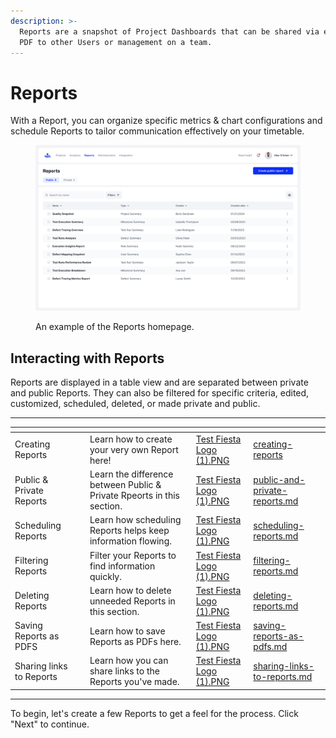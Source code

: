 ```yaml
---
description: >-
  Reports are a snapshot of Project Dashboards that can be shared via email or
  PDF to other Users or management on a team.
---
```


# Reports

With a Report, you can organize specific metrics & chart configurations and schedule Reports to tailor communication effectively on your timetable.

<figure><img src="../../.gitbook/assets/521_Reports (1).png" alt=""><figcaption><p>An example of the Reports homepage.</p></figcaption></figure>

## Interacting with Reports

Reports are displayed in a table view and are separated between private and public Reports. They can also be filtered for specific criteria, edited, customized, scheduled, deleted, or made private and public.

***

<table data-view="cards"><thead><tr><th></th><th></th><th></th><th data-hidden data-card-cover data-type="files"></th><th data-hidden data-card-target data-type="content-ref"></th></tr></thead><tbody><tr><td>Creating Reports </td><td></td><td>Learn how to create your very own Report here!        </td><td><a href="../../.gitbook/assets/Test Fiesta Logo (1).PNG">Test Fiesta Logo (1).PNG</a></td><td><a href="creating-reports/">creating-reports</a></td></tr><tr><td>Public &#x26; Private Reports  </td><td></td><td>Learn the difference between Public &#x26; Private Rpeorts in this section.         </td><td><a href="../../.gitbook/assets/Test Fiesta Logo (1).PNG">Test Fiesta Logo (1).PNG</a></td><td><a href="public-and-private-reports.md">public-and-private-reports.md</a></td></tr><tr><td>Scheduling Reports </td><td></td><td>Learn how scheduling Reports helps keep information flowing.        </td><td><a href="../../.gitbook/assets/Test Fiesta Logo (1).PNG">Test Fiesta Logo (1).PNG</a></td><td><a href="scheduling-reports.md">scheduling-reports.md</a></td></tr><tr><td>Filtering Reports </td><td></td><td>Filter your Reports to find information quickly.      </td><td><a href="../../.gitbook/assets/Test Fiesta Logo (1).PNG">Test Fiesta Logo (1).PNG</a></td><td><a href="filtering-reports.md">filtering-reports.md</a></td></tr><tr><td>Deleting Reports </td><td></td><td>Learn how to delete unneeded Reports in this section.        </td><td><a href="../../.gitbook/assets/Test Fiesta Logo (1).PNG">Test Fiesta Logo (1).PNG</a></td><td><a href="deleting-reports.md">deleting-reports.md</a></td></tr><tr><td>Saving Reports as PDFS   </td><td></td><td>Learn how to save Reports as PDFs here.      </td><td><a href="../../.gitbook/assets/Test Fiesta Logo (1).PNG">Test Fiesta Logo (1).PNG</a></td><td><a href="saving-reports-as-pdfs.md">saving-reports-as-pdfs.md</a></td></tr><tr><td>Sharing links to Reports   </td><td></td><td>Learn how you can share links to the Reports you've made.          </td><td><a href="../../.gitbook/assets/Test Fiesta Logo (1).PNG">Test Fiesta Logo (1).PNG</a></td><td><a href="sharing-links-to-reports.md">sharing-links-to-reports.md</a></td></tr></tbody></table>

***

To begin, let's create a few Reports to get a feel for the process. Click "Next" to continue.
